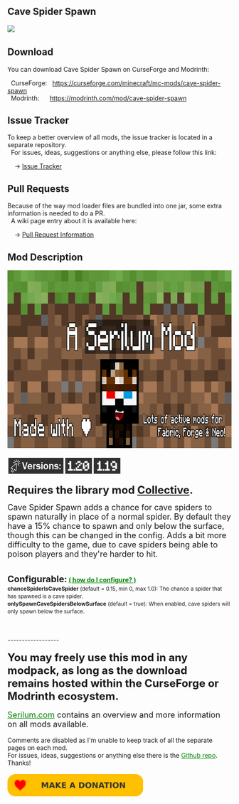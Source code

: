 <h2>Cave Spider Spawn</h2>

<p><a href="https://github.com/Serilum/Cave-Spider-Spawn"><img src="https://serilum.com/assets/data/logo/cave-spider-spawn.png"></a></p><h2>Download</h2>

<p>You can download Cave Spider Spawn on CurseForge and Modrinth:</p><p>&nbsp;&nbsp;CurseForge: &nbsp;&nbsp;<a href="https://curseforge.com/minecraft/mc-mods/cave-spider-spawn">https://curseforge.com/minecraft/mc-mods/cave-spider-spawn</a><br>&nbsp;&nbsp;Modrinth: &nbsp;&nbsp;&nbsp;&nbsp;&nbsp;<a href="https://modrinth.com/mod/cave-spider-spawn">https://modrinth.com/mod/cave-spider-spawn</a></p>

<h2>Issue Tracker</h2>

<p>To keep a better overview of all mods, the issue tracker is located in a separate repository.<br>&nbsp;&nbsp;For issues, ideas, suggestions or anything else, please follow this link:</p>

<p>&nbsp;&nbsp;&nbsp;&nbsp;-> <a href="https://serilum.com/url/issue-tracker">Issue Tracker</a></p>

<h2>Pull Requests</h2>

<p>Because of the way mod loader files are bundled into one jar, some extra information is needed to do a PR.<br>&nbsp;&nbsp;A wiki page entry about it is available here:</p>

<p>&nbsp;&nbsp;&nbsp;&nbsp;-> <a href="https://serilum.com/url/pull-requests">Pull Request Information</a></p>

<h2>Mod Description</h2>

<p><a href="https://serilum.com/" target="_blank" rel="noopener noreferrer"><img src="https://github.com/Serilum/.cdn/raw/main/description/header/header.png" alt="" width="838" height="400" /></a><br /><br /><img src="https://github.com/Serilum/.cdn/raw/main/description/versions/header.png" /><a href="https://legacy.curseforge.com/minecraft/mc-mods/cave-spider-spawn/files/all?filter-status=1&amp;filter-game-version=1738749986:75125"><img src="https://github.com/Serilum/.cdn/raw/main/description/versions/1_20.png" /></a><a href="https://legacy.curseforge.com/minecraft/mc-mods/cave-spider-spawn/files/all?filter-status=1&amp;filter-game-version=1738749986:73407"><img src="https://github.com/Serilum/.cdn/raw/main/description/versions/1_19.png" /></a><br /><br /><strong><span style="font-size: 24px;">Requires the library mod&nbsp;<a style="font-size: 24px;" href="https://curseforge.com/minecraft/mc-mods/collective" target="_blank" rel="noopener noreferrer">Collective</a>.<br /></span></strong></p>
<p><span style="font-size: 18px;">Cave Spider Spawn adds a chance for cave spiders to spawn naturally in place of a normal spider. By default they have a 15% chance to spawn and only below the surface, though this can be changed in the config. Adds a bit more difficulty to the game, due to cave spiders being able to poison players and they're harder to hit.<br /></span><br /><br /><strong><span style="font-size: 20px;">Configurable:</span> <span style="color: #008000; font-size: 14px;"><a style="color: #008000;" title="how" href="https://github.com/Serilum/.information/wiki/how-to-configure-mods" target="_blank" rel="noopener noreferrer">(&nbsp;how do I configure?&nbsp;)</a></span><br /></strong><span style="font-size: 12px;"><strong>chanceSpiderIsCaveSpider</strong>&nbsp;(default = 0.15, min 0, max 1.0): The chance a spider that has spawned is a cave spider.</span><br /><span style="font-size: 12px;"><strong>onlySpawnCaveSpidersBelowSurface</strong>&nbsp;(default = true): When enabled, cave spiders will only spawn below the surface.</span><br /><br /></p>
<p><br />------------------<br /><br /><span style="font-size: 24px;"><strong>You may freely use this mod in any modpack, as long as the download remains hosted within the CurseForge or Modrinth ecosystem.</strong></span><br /><br /><span style="font-size: 18px;"><a style="font-size: 18px; color: #008000;" href="https://serilum.com/" target="_blank" rel="noopener noreferrer">Serilum.com</a> contains an overview and more information on all mods available.</span><br /><br /><span style="font-size: 14px;">Comments are disabled as I'm unable to keep track of all the separate pages on each mod.</span><span style="font-size: 14px;"><br />For issues, ideas, suggestions or anything else there is the&nbsp;<a style="font-size: 14px; color: #008000;" href="https://github.com/Serilum/.issue-tracker" target="_blank" rel="noopener noreferrer">Github repo</a>. Thanks!</span><span style="font-size: 6px;"><br /><br /></span><a href="https://ricksouth.com/donate" target="_blank" rel="noopener noreferrer"><img src="https://github.com/Serilum/.cdn/raw/main/description/shields/donation_rounded.svg" alt="" width="306" height="50" /></a></p>